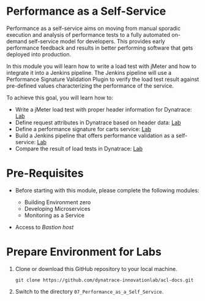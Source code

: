 # Performance as a Self-Service

Performance as a self-service aims on moving from manual sporadic execution and analysis of performance tests to a fully automated on-demand self-service model for developers. This provides early performance feedback and results in better performing software that gets deployed into production.

In this module you will learn how to write a load test with jMeter and how to integrate it into a Jenkins pipeline. The Jenkins pipeline will use a Performance Signature Validation Plugin to verify the load test result against pre-defined values characterizing the performance of the service. 

To achieve this goal, you will learn how to:
* Write a jMeter load test with proper header information for Dynatrace: [Lab](./01_Write_Load_Test_Script)
* Define request attributes in Dynatrace based on header data: [Lab](./02_Define_Request_Attributes)
* Define a performance signature for carts service: [Lab](./03_Define_Performance_Signature)
* Build a Jenkins pipeline that offers performance validation as a self-service: [Lab](./04_Define_Performance_Pipeline)
* Compare the result of load tests in Dynatrace: [Lab](./06_Compare_Tests_in_Dynatrace)


# Pre-Requisites

* Before starting with this module, please complete the following modules:
    * Building Environment zero
    * Developing Microservices
    * Monitoring as a Service

* Access to *Bastion host*

# Prepare Environment for Labs

1. Clone or download this GitHub repository to your local machine.
    ```
    git clone https://github.com/dynatrace-innovationlab/acl-docs.git
    ```

1. Switch to the directory `07_Performance_as_a_Self_Service`.